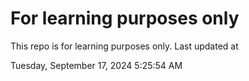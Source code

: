 # For learning purposes only
This repo is for learning purposes only.
Last updated at

Tuesday, September 17, 2024 5:25:54 AM


